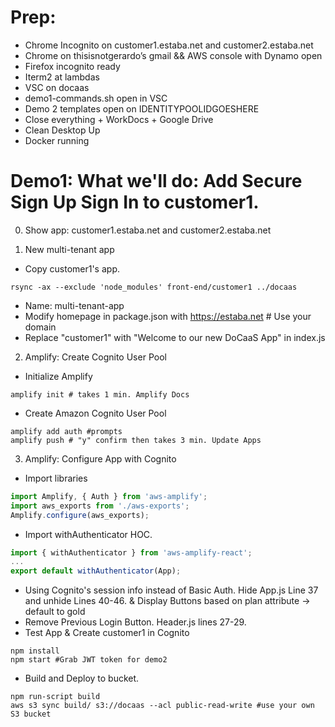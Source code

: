 # Prep: 
* Chrome Incognito on customer1.estaba.net and customer2.estaba.net
* Chrome on thisisnotgerardo’s gmail && AWS console with Dynamo open
* Firefox incognito ready
* Iterm2 at lambdas
* VSC on docaas
* demo1-commands.sh open in VSC
* Demo 2 templates open on IDENTITYPOOLIDGOESHERE
* Close everything + WorkDocs + Google Drive
* Clean Desktop Up
* Docker running

# Demo1: What we'll do: Add Secure Sign Up Sign In to customer1.
0. Show app: customer1.estaba.net and customer2.estaba.net

1. New multi-tenant app
* Copy customer1's app.
```shell
rsync -ax --exclude 'node_modules' front-end/customer1 ../docaas
```
* Name: multi-tenant-app
* Modify homepage in package.json with https://estaba.net # Use your domain
* Replace "customer1" with "Welcome to our new DoCaaS App" in index.js

2. Amplify: Create Cognito User Pool
* Initialize Amplify
```shell
amplify init # takes 1 min. Amplify Docs
```
* Create Amazon Cognito User Pool
```shell
amplify add auth #prompts
amplify push # "y" confirm then takes 3 min. Update Apps
```

3. Amplify: Configure App with Cognito
* Import libraries
```js
import Amplify, { Auth } from 'aws-amplify';
import aws_exports from './aws-exports';
Amplify.configure(aws_exports);
```
* Import withAuthenticator HOC.
```js
import { withAuthenticator } from 'aws-amplify-react';
...
export default withAuthenticator(App);
```
* Using Cognito's session info instead of Basic Auth. Hide App.js Line 37 and unhide Lines 40-46. & Display Buttons based on plan attribute -> default to gold
* Remove Previous Login Button. Header.js lines 27-29.
* Test App & Create customer1 in Cognito
```shell
npm install
npm start #Grab JWT token for demo2
```
* Build and Deploy to bucket.
```shell
npm run-script build
aws s3 sync build/ s3://docaas --acl public-read-write #use your own S3 bucket
```
